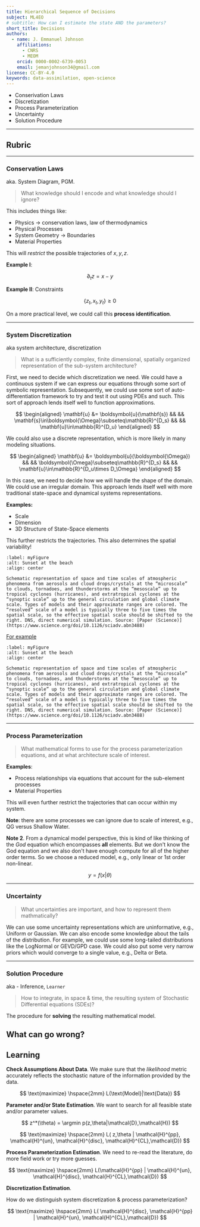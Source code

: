 ```yaml
---
title: Hierarchical Sequence of Decisions
subject: ML4EO
# subtitle: How can I estimate the state AND the parameters?
short_title: Decisions
authors:
  - name: J. Emmanuel Johnson
    affiliations:
      - CNRS
      - MEOM
    orcid: 0000-0002-6739-0053
    email: jemanjohnson34@gmail.com
license: CC-BY-4.0
keywords: data-assimilation, open-science
---
```



* Conserivation Laws
* Discretization
* Process Parameterization
* Uncertainty
* Solution Procedure

***
## Rubric

***
### Conservation Laws

aka. System Diagram, PGM.

> What knowledge should I encode and what knowledge should I ignore?

This includes things like:
* Physics -> conservation laws, law of thermodynamics
* Physical Processes
* System Geometry -> Boundaries
* Material Properties

This will *restrict* the possible trajectories of $x,y,z$.

**Example I**:

$$
\partial_t z = x - y
$$

**Example II**: Constraints

$$
\left\{z_t, x_t, y_t \right\} \geq 0
$$

On a more practical level, we could call this **process identification**.

***
### System Discretization

aka system architecture, discretization

> What is a sufficiently complex, finite dimensional, spatially organized representation of the sub-system architecture?

First, we need to decide which discretization we need.
We could have a continuous system if we can express our equations through some sort of symbolic representation.
Subsequently, we could use some sort of auto-differentiation framework to try and test it out using PDEs and such.
This sort of approach lends itself well to function approximations.

$$
\begin{aligned}
\mathbf{u} &= \boldsymbol{u}(\mathbf{s}) 
&& &&
\mathbf{s}\in\boldsymbol{\Omega}\subseteq\mathbb{R}^{D_s}
&& &&
\mathbf{u}\in\mathbb{R}^{D_u}
\end{aligned}
$$

We could also use a discrete representation, which is more likely in many modeling situations.

$$
\begin{aligned}
\mathbf{u} &= \boldsymbol{u}(\boldsymbol{\Omega}) 
&& &&
\boldsymbol{\Omega}\subseteq\mathbb{R}^{D_s}
&& &&
\mathbf{u}\in\mathbb{R}^{D_u\times D_\Omega}
\end{aligned}
$$

In this case, we need to decide how we will handle the shape of the domain.
We could use an irregular domain.
This approach lends itself well with more traditional state-space and dynamical systems representations.

**Examples:**
* Scale
* Dimension
* 3D Structure of State-Space elements

This further restricts the trajectories.
This also determines the spatial variability!


```{figure} https://www.science.org/cms/10.1126/sciadv.abn3488/asset/8f8eb61b-8789-44f5-9315-cd0c6f02bbbd/assets/images/large/sciadv.abn3488-f1.jpg
:label: myFigure
:alt: Sunset at the beach
:align: center

Schematic representation of space and time scales of atmospheric phenomena from aerosols and cloud drops/crystals at the “microscale” to clouds, tornadoes, and thunderstorms at the “mesoscale” up to tropical cyclones (hurricanes), and extratropical cyclones at the “synoptic scale” up to the general circulation and global climate scale. Types of models and their approximate ranges are colored. The “resolved” scale of a model is typically three to five times the spatial scale, so the effective spatial scale should be shifted to the right. DNS, direct numerical simulation. Source: [Paper (Science)](https://www.science.org/doi/10.1126/sciadv.abn3488)
```

[For example](https://www.science.org/cms/10.1126/sciadv.abn3488/asset/8f8eb61b-8789-44f5-9315-cd0c6f02bbbd/assets/images/large/sciadv.abn3488-f1.jpg)




```{figure} https://www.worldclimateservice.com/wp-content/uploads/2020/08/longrangeforecasts_timescale.png
:label: myFigure
:alt: Sunset at the beach
:align: center

Schematic representation of space and time scales of atmospheric phenomena from aerosols and cloud drops/crystals at the “microscale” to clouds, tornadoes, and thunderstorms at the “mesoscale” up to tropical cyclones (hurricanes), and extratropical cyclones at the “synoptic scale” up to the general circulation and global climate scale. Types of models and their approximate ranges are colored. The “resolved” scale of a model is typically three to five times the spatial scale, so the effective spatial scale should be shifted to the right. DNS, direct numerical simulation. Source: [Paper (Science)](https://www.science.org/doi/10.1126/sciadv.abn3488)
```

***
### Process Parameterization

> What mathematical forms to use for the process parameterization equations, and at what architecture scale of interest.

**Examples**:
* Process relationships via equations that account for the sub-element processes
* Material Properties

This will even further restrict the trajectories that can occur within my system.


**Note**: there are some processes we can ignore due to scale of interest, e.g., QG versus Shallow Water.

**Note 2**.
From a dynamical model perspective, this is kind of like thinking of the *God* equation which encompasses **all** elements. 
But we don't know the God equation and we also don't have enough compute for all of the higher order terms.
So we choose a reduced model, e.g., only linear or 1st order non-linear.

$$
y = f(x|\theta)
$$

***
### Uncertainty

> What uncertainties are important, and how to represent them mathmatically?

We can use some uncertainty representations which are uninformative, e.g., Uniform or Gaussian.
We can also encode some knowledge about the tails of the distribution.
For example, we could use some long-tailed distributions like the LogNormal or GEVD/GPD case.
We could also put some very narrow priors which would converge to a single value, e.g., Delta or Beta.

***
### Solution Procedure

aka - Inference, `Learner`

> How to integrate, in space & time, the resulting system of Stochastic Differential equations (SDEs)?

The procedure for **solving** the resulting mathematical model.


## What can go wrong?


## Learning

**Check Assumptions About Data**.
We make sure that the *likelihood* metric accurately reflects the stochastic nature of the information provided by the data.

$$
\text{maximize} \hspace{2mm} L(\text{Model}|\text{Data})
$$

**Parameter and/or State Estimation**.
We want to search for all feasible state and/or parameter values.

$$
z^*(\theta) = \argmin p(z,\theta|\mathcal{D},\mathcal{H})
$$

$$
\text{maximize} \hspace{2mm} 
L(
z,\theta |
\mathcal{H}^{pp},
\mathcal{H}^{un},
\mathcal{H}^{disc},
\mathcal{H}^{CL},\mathcal{D})
$$


**Process Parameterization Estimation**.
We need to re-read the literature, do more field work or try more guesses.

$$
\text{maximize} \hspace{2mm} 
L(\mathcal{H}^{pp} | 
\mathcal{H}^{un},
\mathcal{H}^{disc},
\mathcal{H}^{CL},\mathcal{D})
$$



**Discretization Estimation**.

How do we distinguish system discretization & process parameterization?

$$
\text{maximize} \hspace{2mm} 
L(
\mathcal{H}^{disc},
\mathcal{H}^{pp} | 
\mathcal{H}^{un},
\mathcal{H}^{CL},\mathcal{D})
$$
